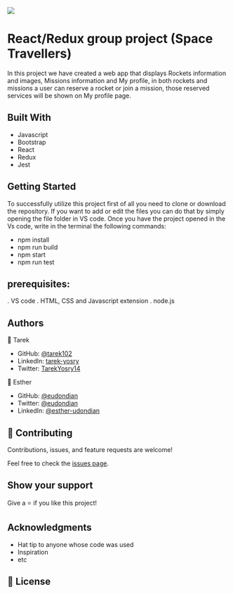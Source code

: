 ![](https://img.shields.io/badge/Microverse-blueviolet)

# React/Redux group project (Space Travellers)


In this project we have created a web app that displays Rockets information and images, Missions information and My profile, in both rockets and missions a user can reserve a rocket or join a mission, those reserved services will be shown on My profile page.

## Built With

- Javascript
- Bootstrap
- React
- Redux
- Jest


## Getting Started

To successfully utilize this project first of all you need to clone or download the repository. If you want to add or edit the files you can do that by simply opening the file folder in VS code. Once you have the project opened in the Vs code, write in the terminal the following commands:

- npm install
- npm run build
- npm start
- npm run test


## prerequisites:
. VS code
. HTML, CSS and Javascript extension
. node.js 


## Authors

👤 Tarek
- GitHub: [@tarek102](https://github.com/tarek102)
- LinkedIn: [tarek-yosry](https://www.linkedin.com/in/tarek-yosry/)
- Twitter: [TarekYosry14](https://twitter.com/TarekYosry14)

👤 Esther
- GitHub: [@eudondian](https://github.com/eudondian)
- Twitter: [@eudondian](https://twitter.com/eudondian)
- LinkedIn: [@esther-udondian](https://www.linkedin.com/in/esther-udondian)



## 🤝 Contributing

Contributions, issues, and feature requests are welcome!

Feel free to check the [issues page](https://github.com/tarek102/react-group-project/issues).

## Show your support

Give a ⭐️ if you like this project!

## Acknowledgments

- Hat tip to anyone whose code was used
- Inspiration
- etc

## 📝 License
